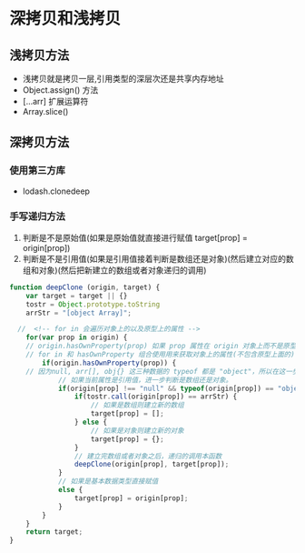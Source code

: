 # 深拷贝和浅拷贝

## 浅拷贝方法

* 浅拷贝就是拷贝一层,引用类型的深层次还是共享内存地址
* Object.assign() 方法
* [...arr] 扩展运算符
* Array.slice()

## 深拷贝方法

### 使用第三方库

* lodash.clonedeep

### 手写递归方法

1. 判断是不是原始值(如果是原始值就直接进行赋值 target[prop] = origin[prop])
2. 判断是不是引用值(如果是引用值接着判断是数组还是对象)(然后建立对应的数组和对象)(然后把新建立的数组或者对象递归的调用)

```js
function deepClone (origin, target) {
    var target = target || {}
    tostr = Object.prototype.toString
    arrStr = "[object Array]";

  //  <!-- for in 会遍历对象上的以及原型上的属性 -->
    for(var prop in origin) {
    // origin.hasOwnProperty(prop) 如果 prop 属性在 origin 对象上而不是原型中，则会返回 true
    // for in 和 hasOwnProperty 组合使用用来获取对象上的属性(不包含原型上面的)
        if(origin.hasOwnProperty(prop)) {
    // 因为null, arr[], obj{} 这三种数据的 typeof 都是 "object"，所以在这一步需要排除一下 null 的影响 
            // 如果当前属性是引用值，进一步判断是数组还是对象。
            if(origin[prop] !== "null" && typeof(origin[prop]) == "object"){
                if(tostr.call(origin[prop]) == arrStr) {
                    // 如果是数组则建立新的数组
                    target[prop] = [];
                } else {
                    // 如果是对象则建立新的对象
                    target[prop] = {};
                }
                // 建立完数组或者对象之后，递归的调用本函数
                deepClone(origin[prop], target[prop]);
            }
            // 如果是基本数据类型直接赋值
            else {
                target[prop] = origin[prop];
            }
        }
    }
    return target;
}
```

